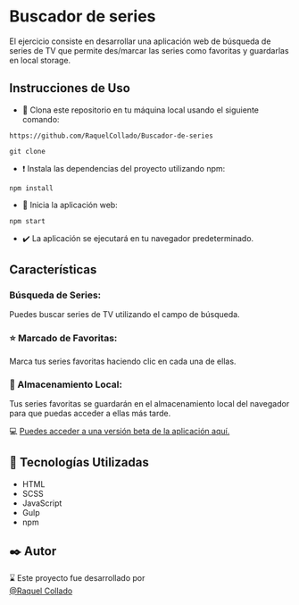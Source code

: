 # Buscador de series
El ejercicio consiste en desarrollar una aplicación web de búsqueda de series de TV que permite des/marcar las series como favoritas y guardarlas en local storage.

## Instrucciones de Uso
- 📍 Clona este repositorio en tu máquina local usando el siguiente comando:
  
 ```
https://github.com/RaquelCollado/Buscador-de-series
``` 
```
git clone
```   

- ❗ Instala las dependencias del proyecto utilizando npm:

```
npm install
```
  
-  🚀 Inicia la aplicación web:
```
npm start
``` 
 
- ✔️ La aplicación se ejecutará en tu navegador predeterminado.

## Características
### Búsqueda de Series:  
Puedes buscar series de TV utilizando el campo de búsqueda.
### ⭐ Marcado de Favoritas:   
Marca tus series favoritas haciendo clic en cada una de ellas.
### 💾 Almacenamiento Local:   
Tus series favoritas se guardarán en el almacenamiento local del navegador para que puedas acceder a ellas más tarde.

💻 [Puedes acceder a una versión beta de la aplicación aquí.](https://raquelcollado.github.io/Buscador-de-series/)
## 📌 Tecnologías Utilizadas
- HTML
- SCSS
- JavaScript
- Gulp
- npm





## ✒️ Autor
⌛ Este proyecto fue desarrollado por   
[@Raquel Collado](https://github.com/RaquelCollado)

